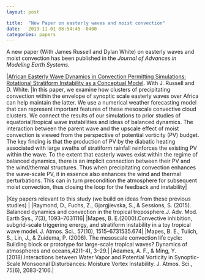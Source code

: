 ```yaml
---
layout: post

title:  "New Paper on easterly waves and moist convection"
date:   2019-11-01 08:54:45 -0400
categories: papers
---
```



A new paper (With James Russell and Dylan White) on easterly waves and moist convection has been  published in the <em>Journal of Advances in Modeling Earth Systems.</em>


|[African Easterly Wave Dynamics in Convection Permitting Simulations: Rotational Stratiform Instability as a Conceptual Model](https://agupubs.onlinelibrary.wiley.com/doi/abs/10.1029/2019MS001706). With J. Russell and D. White.
|In this paper, we examine how clusters of precipitating convection within the envelope of synoptic scale easterly waves over Africa can help  maintain the latter. We use a numerical weather forecasting model that can represent important features of these mesoscale convective cloud clusters. We connect the results of our simulations to prior studies of equatorial/tropical wave instabilities and ideas of balanced dynamics. The interaction between the parent wave and the upscale effect of moist convection is viewed from the perspective of potential vorticity (PV) budget. The key finding is that the production of PV by the diabatic heating associated with large swaths of stratiform rainfall reinforces the existing PV within the wave. To the extent that easterly waves exist within the regime of balanced dynamics, there is an implicit connection between their PV and the wind/thermal structures. Thus when precipitating convection enhances the wave-scale PV, it in essence also enhances the wind and thermal perturbations. This can in turn precondition the atmosphere for subsequent moist convection, thus closing the loop for the feedback and instability|

|Key papers relevant to this study (we build on ideas from these previous studies) |
|Raymond, D., Fuchs, Z., Gjorgjievska, S., & Sessions, S.  (2015).  Balanced dynamics and convection in the tropical troposphere.J. Adv. Mod. Earth Sys., 7(3), 1093–7031116|
|Mapes, B. E.(2000).Convective inhibition, subgrid-scale triggering energy, and stratiform instability in a toy tropical wave model. J. Atmos. Sci., 57(10), 1515–6731535.674|
|Mapes, B. E., Tulich, S., Lin, J., & Zuidema, P.    (2006). The mesoscale convection life cycle:  Building block or prototype for large-scale tropical waves? Dynamics of atmospheres and oceans,42(1-4), 3–29.|
|Adames, A. F., & Ming, Y.(2018).Interactions between Water Vapor and Potential Vorticity in Synoptic-Scale Monsoonal Disturbances:  Moisture Vortex Instability. J. Atmos. Sci., 75(6), 2083-2106.|


